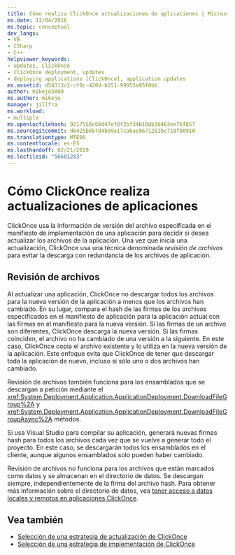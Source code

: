 ```yaml
---
title: Cómo realiza ClickOnce actualizaciones de aplicaciones | Microsoft Docs
ms.date: 11/04/2016
ms.topic: conceptual
dev_langs:
- VB
- CSharp
- C++
helpviewer_keywords:
- updates, ClickOnce
- ClickOnce deployment, updates
- deploying applications [ClickOnce], application updates
ms.assetid: d54313c2-cf0c-420d-b151-99953a95f0bb
author: mikejo5000
ms.author: mikejo
manager: jillfra
ms.workload:
- multiple
ms.openlocfilehash: 9217558c68d47ef8f2bf34b10db16463ee76f857
ms.sourcegitcommit: d0425b6b7d4b99e17ca6ac0671282bc718f80910
ms.translationtype: MTE95
ms.contentlocale: es-ES
ms.lasthandoff: 02/21/2019
ms.locfileid: "56601283"
---
```

# <a name="how-clickonce-performs-application-updates"></a>Cómo ClickOnce realiza actualizaciones de aplicaciones
ClickOnce usa la información de versión del archivo especificada en el manifiesto de implementación de una aplicación para decidir si desea actualizar los archivos de la aplicación. Una vez que inicia una actualización, ClickOnce usa una técnica denominada *revisión de archivos* para evitar la descarga con redundancia de los archivos de aplicación.

## <a name="file-patching"></a>Revisión de archivos
 Al actualizar una aplicación, ClickOnce no descargar todos los archivos para la nueva versión de la aplicación a menos que los archivos han cambiado. En su lugar, compara el hash de las firmas de los archivos especificados en el manifiesto de aplicación para la aplicación actual con las firmas en el manifiesto para la nueva versión. Si las firmas de un archivo son diferentes, ClickOnce descarga la nueva versión. Si las firmas coinciden, el archivo no ha cambiado de una versión a la siguiente. En este caso, ClickOnce copia el archivo existente y lo utiliza en la nueva versión de la aplicación. Este enfoque evita que ClickOnce de tener que descargar toda la aplicación de nuevo, incluso si sólo uno o dos archivos han cambiado.

 Revisión de archivos también funciona para los ensamblados que se descargan a petición mediante el <xref:System.Deployment.Application.ApplicationDeployment.DownloadFileGroup%2A> y <xref:System.Deployment.Application.ApplicationDeployment.DownloadFileGroupAsync%2A> métodos.

 Si usa Visual Studio para compilar su aplicación, generará nuevas firmas hash para todos los archivos cada vez que se vuelve a generar todo el proyecto. En este caso, se descargarán todos los ensamblados en el cliente, aunque algunos ensamblados solo pueden haber cambiado.

 Revisión de archivos no funciona para los archivos que están marcados como datos y se almacenan en el directorio de datos. Se descargan siempre, independientemente de la firma del archivo hash. Para obtener más información sobre el directorio de datos, vea [tener acceso a datos locales y remotos en aplicaciones ClickOnce](../deployment/accessing-local-and-remote-data-in-clickonce-applications.md).

## <a name="see-also"></a>Vea también
- [Selección de una estrategia de actualización de ClickOnce](../deployment/choosing-a-clickonce-update-strategy.md)
- [Selección de una estrategia de implementación de ClickOnce](../deployment/choosing-a-clickonce-deployment-strategy.md)